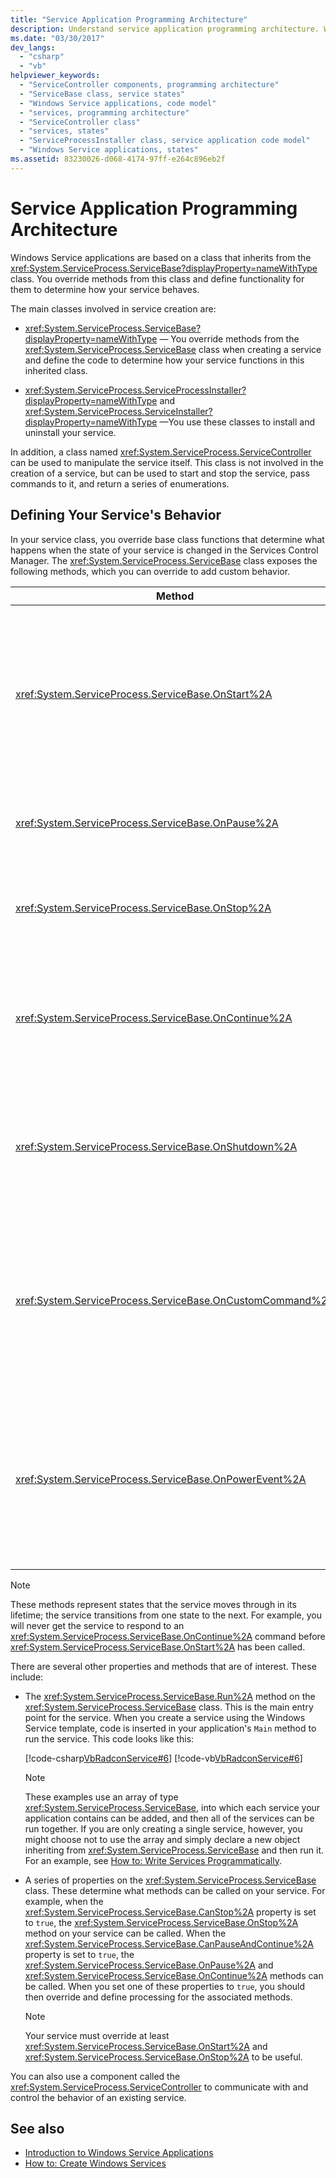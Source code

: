 ```yaml
---
title: "Service Application Programming Architecture"
description: Understand service application programming architecture. Windows Service applications are based on a class that inherits from System.ServiceProcess.ServiceBase.
ms.date: "03/30/2017"
dev_langs: 
  - "csharp"
  - "vb"
helpviewer_keywords: 
  - "ServiceController components, programming architecture"
  - "ServiceBase class, service states"
  - "Windows Service applications, code model"
  - "services, programming architecture"
  - "ServiceController class"
  - "services, states"
  - "ServiceProcessInstaller class, service application code model"
  - "Windows Service applications, states"
ms.assetid: 83230026-d068-4174-97ff-e264c896eb2f
---
```

# Service Application Programming Architecture

Windows Service applications are based on a class that inherits from the <xref:System.ServiceProcess.ServiceBase?displayProperty=nameWithType> class. You override methods from this class and define functionality for them to determine how your service behaves.  
  
 The main classes involved in service creation are:  
  
- <xref:System.ServiceProcess.ServiceBase?displayProperty=nameWithType> — You override methods from the <xref:System.ServiceProcess.ServiceBase> class when creating a service and define the code to determine how your service functions in this inherited class.  
  
- <xref:System.ServiceProcess.ServiceProcessInstaller?displayProperty=nameWithType> and <xref:System.ServiceProcess.ServiceInstaller?displayProperty=nameWithType> —You use these classes to install and uninstall your service.  
  
 In addition, a class named <xref:System.ServiceProcess.ServiceController> can be used to manipulate the service itself. This class is not involved in the creation of a service, but can be used to start and stop the service, pass commands to it, and return a series of enumerations.  
  
## Defining Your Service's Behavior  

 In your service class, you override base class functions that determine what happens when the state of your service is changed in the Services Control Manager. The <xref:System.ServiceProcess.ServiceBase> class exposes the following methods, which you can override to add custom behavior.  
  
|Method|Override to|  
|------------|-----------------|  
|<xref:System.ServiceProcess.ServiceBase.OnStart%2A>|Indicate what actions should be taken when your service starts running. You must write code in this procedure for your service to perform useful work.|  
|<xref:System.ServiceProcess.ServiceBase.OnPause%2A>|Indicate what should happen when your service is paused.|  
|<xref:System.ServiceProcess.ServiceBase.OnStop%2A>|Indicate what should happen when your service stops running.|  
|<xref:System.ServiceProcess.ServiceBase.OnContinue%2A>|Indicate what should happen when your service resumes normal functioning after being paused.|  
|<xref:System.ServiceProcess.ServiceBase.OnShutdown%2A>|Indicate what should happen just prior to your system shutting down, if your service is running at that time.|  
|<xref:System.ServiceProcess.ServiceBase.OnCustomCommand%2A>|Indicate what should happen when your service receives a custom command. For more information on custom commands, see MSDN online.|  
|<xref:System.ServiceProcess.ServiceBase.OnPowerEvent%2A>|Indicate how the service should respond when a power management event is received, such as a low battery or suspended operation.|  
  
> [!NOTE]
> These methods represent states that the service moves through in its lifetime; the service transitions from one state to the next. For example, you will never get the service to respond to an <xref:System.ServiceProcess.ServiceBase.OnContinue%2A> command before <xref:System.ServiceProcess.ServiceBase.OnStart%2A> has been called.  
  
 There are several other properties and methods that are of interest. These include:  
  
- The <xref:System.ServiceProcess.ServiceBase.Run%2A> method on the <xref:System.ServiceProcess.ServiceBase> class. This is the main entry point for the service. When you create a service using the Windows Service template, code is inserted in your application's `Main` method to run the service. This code looks like this:  
  
     [!code-csharp[VbRadconService#6](../../../samples/snippets/csharp/VS_Snippets_VBCSharp/VbRadconService/CS/MyNewService.cs#6)]
     [!code-vb[VbRadconService#6](../../../samples/snippets/visualbasic/VS_Snippets_VBCSharp/VbRadconService/VB/MyNewService.vb#6)]  
  
    > [!NOTE]
    > These examples use an array of type <xref:System.ServiceProcess.ServiceBase>, into which each service your application contains can be added, and then all of the services can be run together. If you are only creating a single service, however, you might choose not to use the array and simply declare a new object inheriting from <xref:System.ServiceProcess.ServiceBase> and then run it. For an example, see [How to: Write Services Programmatically](how-to-write-services-programmatically.md).  
  
- A series of properties on the <xref:System.ServiceProcess.ServiceBase> class. These determine what methods can be called on your service. For example, when the <xref:System.ServiceProcess.ServiceBase.CanStop%2A> property is set to `true`, the <xref:System.ServiceProcess.ServiceBase.OnStop%2A> method on your service can be called. When the <xref:System.ServiceProcess.ServiceBase.CanPauseAndContinue%2A> property is set to `true`, the <xref:System.ServiceProcess.ServiceBase.OnPause%2A> and <xref:System.ServiceProcess.ServiceBase.OnContinue%2A> methods can be called. When you set one of these properties to `true`, you should then override and define processing for the associated methods.  
  
    > [!NOTE]
    > Your service must override at least <xref:System.ServiceProcess.ServiceBase.OnStart%2A> and <xref:System.ServiceProcess.ServiceBase.OnStop%2A> to be useful.  
  
 You can also use a component called the <xref:System.ServiceProcess.ServiceController> to communicate with and control the behavior of an existing service.  
  
## See also

- [Introduction to Windows Service Applications](introduction-to-windows-service-applications.md)
- [How to: Create Windows Services](how-to-create-windows-services.md)
